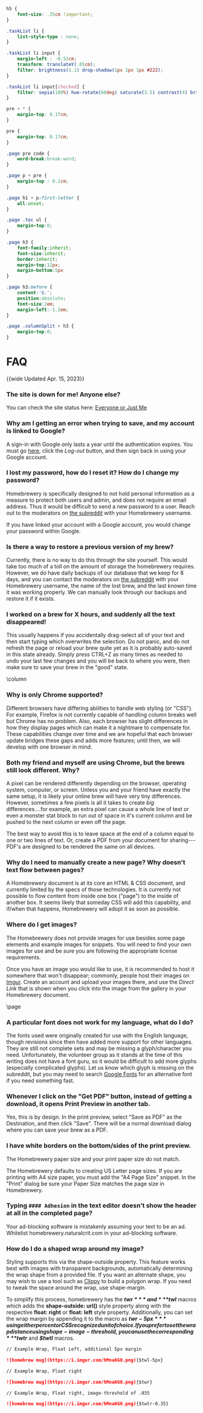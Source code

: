 ```css
h5 {
	font-size: .35cm !important;
}

.taskList li {
	list-style-type : none;
}

.taskList li input {
	margin-left : -0.52cm;
	transform: translateY(.05cm);
	filter: brightness(1.1) drop-shadow(1px 2px 1px #222);
}

.taskList li input[checked] {
	filter: sepia(100%) hue-rotate(60deg) saturate(3.5) contrast(4) brightness(1.1) drop-shadow(1px 2px 1px #222);
}

pre + * {
	margin-top: 0.17cm;
}

pre {
	margin-top: 0.17cm;
}

.page pre code {
	word-break:break-word;
}

.page p + pre {
	margin-top : 0.1cm;
}

.page h1 + p:first-letter {
	all:unset;
}

.page .toc ul {
	margin-top:0;
}

.page h3 {
	font-family:inherit;
	font-size:inherit;
	border:inherit;
	margin-top:12px;
	margin-bottom:5px
}

.page h3:before {
	content:'Q.';
	position:absolute;
	font-size:2em;
	margin-left:-1.2em;	
}

.page .columnSplit + h3 {
	margin-top:0;
}
```

# FAQ
{{wide Updated Apr. 15, 2023}}


### The site is down for me! Anyone else?

You can check the site status here: [Everyone or Just Me](https://downforeveryoneorjustme.com/homebrewery.naturalcrit.com)


### Why am I getting an error when trying to save, and my account is linked to Google?

A sign-in with Google only lasts a year until the authentication expires.  You must go [here](https://www.naturalcrit.com/login), click the *Log-out* button, and then sign back in using your Google account.

### I lost my password, how do I reset it?  How do I change my password?

Homebrewery is specifically designed to not hold personal information as a measure to protect both users and admin, and does not require an email address.  Thus it would be difficult to send a new password to a user.  Reach out to the moderators on [the subreddit](https://www.reddit.com/r/homebrewery) with your Homebrewery username.  

If you have linked your account with a Google account, you would change your password within Google.

### Is there a way to restore a previous version of my brew?

Currently, there is no way to do this through the site yourself. This would take too much of a toll on the amount of storage the homebrewery requires. However, we do have daily backups of our database that we keep for 8 days, and you can contact the moderators on [the subreddit](https://www.reddit.com/r/homebrewery) with your Homebrewery username, the name of the lost brew, and the last known time it was working properly. We can manually look through our backups and restore it if it exists.

### I worked on a brew for X hours, and suddenly all the text disappeared!

This usually happens if you accidentally drag-select all of your text and then start typing which overwrites the selection. Do not panic, and do not refresh the page or reload your brew quite yet as it is probably auto-saved in this state already. Simply press CTRL+Z as many times as needed to undo your last few changes and you will be back to where you were, then make sure to save your brew in the "good" state.

\column

### Why is only Chrome supported?

Different browsers have differing abilities to handle web styling (or "CSS").  For example, Firefox is not currently capable of handling column breaks well but Chrome has no problem.  Also, each browser has slight differences in how they display pages which can make it a nightmare to compensate for.  These capabilities change over time and we are hopeful that each browser update bridges these gaps and adds more features; until then, we will develop with one browser in mind.

### Both my friend and myself are using Chrome, but the brews still look different.  Why?

A pixel can be rendered differently depending on the browser, operating system, computer, or screen.  Unless you and your friend have exactly the same setup, it is likely your online brew will have very tiny differences.  However, sometimes a few pixels is all it takes to create *big* differences....for example, an extra pixel can cause a whole line of text or even a monster stat block to run out of space in it's current column and be pushed to the next column or even off the page.  

The best way to avoid this is to leave space at the end of a column equal to one or two lines of text.  Or, create a PDF from your document for sharing--- PDF's are designed to be rendered the same on all devices.

### Why do I need to manually create a new page?  Why doesn't text flow between pages?

A Homebrewery document is at its core an HTML & CSS document, and currently limited by the specs of those technologies.  It is currently not possible to flow content from inside one box ("page") to the inside of another box.  It seems likely that someday CSS will add this capability, and if/when that happens, Homebrewery will adopt it as soon as possible.

### Where do I get images?
The Homebrewery does not provide images for use besides some page elements and example images for snippets.  You will need to find your own images for use and be sure you are following the appropriate license requirements.  

Once you have an image you would like to use, it is recommended to host it somewhere that won't disappear; commonly, people host their images on [Imgur](https://www.imgur.com).  Create an account and upload your images there, and use the *Direct Link* that is shown when you click into the image from the gallery in your Homebrewery document.

\page

### A particular font does not work for my language, what do I do?
The fonts used were originally created for use with the English language, though revisions since then have added more support for other languages.  They are still not complete sets and may be missing a glyph/character you need.  Unfortunately, the volunteer group as it stands at the time of this writing does not have a font guru, so it would be difficult to add more glyphs (especially complicated glyphs).  Let us know which glyph is missing on the subreddit, but you may need to search [Google Fonts](https://fonts.google.com) for an alternative font if you need something fast.

### Whenever I click on the "Get PDF" button, instead of getting a download, it opens Print Preview in another tab.
Yes, this is by design. In the print preview, select "Save as PDF" as the Destination, and then click "Save". There will be a normal download dialog where you can save your brew as a PDF.

### I have white borders on the bottom/sides of the print preview.

The Homebrewery paper size and your print paper size do not match.

The Homebrewery defaults to creating US Letter page sizes.  If you are printing with A4 size paper, you must add the "A4 Page Size" snippet.  In the "Print" dialog be sure your Paper Size matches the page size in Homebrewery.


### Typing `#### Adhesion` in the text editor doesn't show the header at all in the completed page?

Your ad-blocking software is mistakenly assuming your text to be an ad. Whitelist homebrewery.naturalcrit.com in your ad-blocking software.

### How do I do a shaped wrap around my image?

Styling supports this via the shape-outside property. This feature works best with images with transparent backgrounds, automatically determining the wrap shape from a provided file. If you want an alternate shape, you may wish to use a tool such as [Clippy](https://bennettfeely.com/clippy/) to build a polygon wrap. If you need to tweak the space around the wrap, use shape-margin.

To simplify this process, homebrewery has the ***$twr*** and ***$twl*** macros which adds the **shape-outside: url()** style property along with the respective **float: right** or **float: left** style property. Additionally, you can set the wrap margin by appending it to the macro as ***$twr-5px*** using either percent or CSS recognized unit of choice. If you prefer to set the wrap distance using shape-image-threshold, you can use the corresponding ***$twtr*** and ***$twtl*** macros.

```md
// Example Wrap, Float Left, additional 5px margin

![homebrew mug](https://i.imgur.com/hMna6G0.png){$twl-5px}

// Example Wrap, Float right

![homebrew mug](https://i.imgur.com/hMna6G0.png){$twr}

// Example Wrap, Float right, image-threshold of .035

![homebrew mug](https://i.imgur.com/hMna6G0.png){$twtr-0.35}
```
